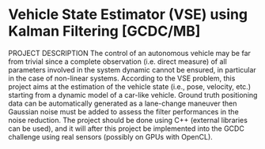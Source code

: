 # Vehicle State Estimator (VSE) using Kalman Filtering [GCDC/MB]

PROJECT DESCRIPTION
The control of an autonomous vehicle may be far from trivial since a complete observation (i.e. direct measure) of all parameters involved in the system dynamic cannot be ensured, in particular in the case of non-linear systems. According to the VSE problem, this project aims at the estimation of the vehicle state (i.e., pose, velocity, etc.) starting from a dynamic model of a car-like vehicle. Ground truth positioning data can be automatically generated as a lane-change maneuver then Gaussian noise must be added to assess the filter performances in the noise reduction.   The project should be done using C++ (external libraries can be used), and it will after this project be implemented into the GCDC challenge using real sensors (possibly on GPUs with OpenCL).
